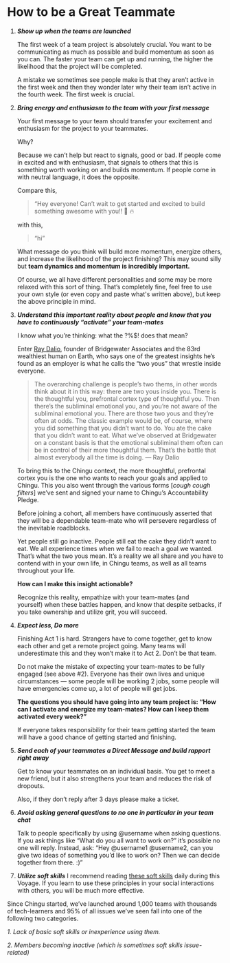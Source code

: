 # How to be a Great Teammate

1. ***Show up when the teams are launched***
    
    The first week of a team project is absolutely crucial. You want to be communicating as much as possible and build momentum as soon as you can. The faster your team can get up and running, the higher the likelihood that the project will be completed.
    
    A mistake we sometimes see people make is that they aren’t active in the first week and then they wonder later why their team isn’t active in the fourth week. The first week is crucial.
    
2. ***Bring energy and enthusiasm to the team with your first message***
    
    Your first message to your team should transfer your excitement and enthusiasm for the project to your teammates.
    
    Why?
    
    Because we can’t help but react to signals, good or bad. If people come in excited and with enthusiasm, that signals to others that this is something worth working on and builds momentum. If people come in with neutral language, it does the opposite.
    
    Compare this,
    
    > “Hey everyone! Can’t wait to get started and excited to build something awesome with you!! 🚀 🔥
    > 
    
    with this,
    
    > “hi”
    > 
    
    What message do you think will build more momentum, energize others, and increase the likelihood of the project finishing? This may sound silly but **team dynamics and momentum is incredibly important.**
    
    Of course, we all have different personalities and some may be more relaxed with this sort of thing. That’s completely fine, feel free to use your own style (or even copy and paste what's written above), but keep the above principle in mind.
    
3. ***Understand this important reality about people and know that you have to continuously “activate” your team-mates***
    
    I know what you’re thinking: what the ?%$! does that mean?
    
    Enter [Ray Dalio](https://medium.com/@raydalio), founder of Bridgewater Associates and the 83rd wealthiest human on Earth, who says one of the greatest insights he’s found as an employer is what he calls the “two yous” that wrestle inside everyone.
    
    > The overarching challenge is people’s two thems, in other words think about it in this way: there are two yous inside you. There is the thoughtful you, prefrontal cortex type of thoughtful you. Then there’s the subliminal emotional you, and you’re not aware of the subliminal emotional you. There are those two yous and they’re often at odds. The classic example would be, of course, where you did something that you didn’t want to do. You ate the cake that you didn’t want to eat. What we’ve observed at Bridgewater on a constant basis is that the emotional subliminal them often can be in control of their more thoughtful them. That’s the battle that almost everybody all the time is doing. — Ray Dalio
    > 
    
    To bring this to the Chingu context, the more thoughtful, prefrontal cortex you is the one who wants to reach your goals and applied to Chingu. This you also went through the various forms [*cough cough filters*] we’ve sent and signed your name to Chingu’s Accountability Pledge.
    
    Before joining a cohort, all members have continuously asserted that they will be a dependable team-mate who will persevere regardless of the inevitable roadblocks.
    
    Yet people still go inactive. People still eat the cake they didn’t want to eat. We all experience times when we fail to reach a goal we wanted. That’s what the two yous mean. It’s a reality we all share and you have to contend with in your own life, in Chingu teams, as well as all teams throughout your life.
    
    **How can I make this insight actionable?**
    
    Recognize this reality, empathize with your team-mates (and yourself) when these battles happen, and know that despite setbacks, if you take ownership and utilize grit, you will succeed.
    
4. ***Expect less, Do more***
    
    Finishing Act 1 is hard. Strangers have to come together, get to know each other and get a remote project going. Many teams will underestimate this and they won’t make it to Act 2. Don’t be that team.
    
    Do not make the mistake of expecting your team-mates to be fully engaged (see above #2). Everyone has their own lives and unique circumstances — some people will be working 2 jobs, some people will have emergencies come up, a lot of people will get jobs.
    
    **The questions you should have going into any team project is: “How can I activate and energize my team-mates? How can I keep them activated every week?”**
    
    If everyone takes responsibility for their team getting started the team will have a good chance of getting started and finishing.
    
5. ***Send each of your teammates a Direct Message and build rapport right away***
    
    Get to know your teammates on an individual basis. You get to meet a new friend, but it also strengthens your team and reduces the risk of dropouts.
    
    Also, if they don’t reply after 3 days please make a ticket.
    
6. ***Avoid asking general questions to no one in particular in your team chat***
    
    Talk to people specifically by using @username when asking questions. If you ask things like “What do you all want to work on?” it’s possible no one will reply. Instead, ask: “Hey @username1 @username2, can you give two ideas of something you’d like to work on? Then we can decide together from there. :)”
    
7. ***Utilize soft skills*** I recommend reading [these soft skills](./softskills101.md) daily during this Voyage. If you learn to use these principles in your social interactions with others, you will be much more effective.

Since Chingu started, we’ve launched around 1,000 teams with thousands of tech-learners and 95% of all issues we’ve seen fall into one of the following two categories.

*1. Lack of basic soft skills or inexperience using them.*

*2. Members becoming inactive (which is sometimes soft skills issue-related)*